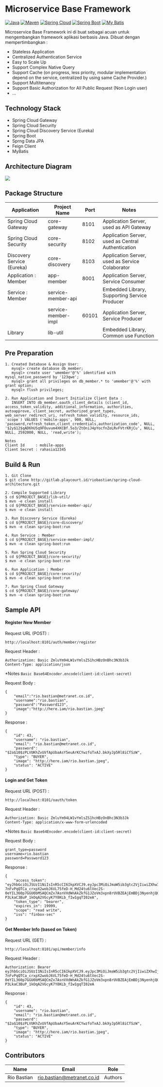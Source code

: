 # Microservice Base Framework

[![Java](https://img.shields.io/badge/Java-1.8.0-red.svg?style=plastic)](https://www.oracle.com/java/technologies/)
[![Maven](https://img.shields.io/badge/Maven-3.5.3-purple.svg?style=plastic)](https://maven.apache.org)
[![Spring Cloud](https://img.shields.io/badge/Spring%20Cloud-Hoxton.SR7-green.svg?style=plastic)](https://spring.io/projects/spring-cloud)
[![Spring Boot](https://img.shields.io/badge/Spring%20Boot-2.3.2.RELEASE-green.svg?style=plastic)](https://spring.io/projects/spring-boot)
[![My Batis](https://img.shields.io/badge/MyBatis-3.5.1-red.svg?style=plastic)](https://mybatis.org/mybatis-3/)

Microservice Base Framework ini di buat sebagai acuan untuk mengembangkan framework aplikasi berbasis Java.
Dibuat dengan mempertimbangkan :

- Stateless Application
- Centralized Authentication Service
- Easy to Scale Up
- Support Complex Native Query
- Support Cache (on progress, less priority, modular implementation depend on the service, centralized by using same Cache Provider.)
- Support Multitenancy 
- Support Basic Authorization for All Public Request (Non Login user)
- ...

## Technology Stack
- Spring Cloud Gateway
- Spring Cloud Security
- Spring Cloud Discovery Service (Eureka)
- Spring Boot
- Sprng Data JPA
- Feign Client
- MyBatis

## Architecture Diagram
![](https://raw.githubusercontent.com/altanovela/microservice-baseframework/master/.res/architecture-diagram.jpg)

## Package Structure

| Application | Project Name | Port | Notes |
| ------------ | ------------ | ------------ | ------------ |
| Spring Cloud Gateway | core-gateway | 8101 | Application Server, used as API Gateway |
| Spring Cloud Security | core-security | 8102 | Application Server, used as Central Authentication |
| Discovery Service (Eureka) | core-discovery | 8103 | Application Server, used as Service Colaborator |
| Application : Member | app-member | 8001 | Application Server, Service Consumer |
| Service : Member | service-member-api | | Embedded Library, Supporting Service Producer |
| | service-member-impl | 60101 | Application Server, Service Producer |
| Library | lib-util | | Embedded Library, Common use Function |

## Pre Preparation
```
1. Created Database & Assign User:
   mysql> create database db_member;
   mysql> create user 'umember'@'%' identified with mysql_native_password by '123qwe';
   mysql> grant all privileges on db_member.* to 'umember'@'%' with grant option;
   mysql> flush privileges;

2. Run Application and Insert Initialize Client Data :
   INSERT INTO db_member.oauth_client_details (client_id, access_token_validity, additional_information, authorities, autoapprove, client_secret, authorized_grant_types, web_server_redirect_uri, refresh_token_validity, resource_ids, `scope`) VALUES ('mobile-apps', 900, NULL, 'password,refresh_token,client_credentials,authorization_code', NULL, '$2y$12$qAD6hUSq9FOuvum4XKCBf.5o3/ZtOniJ4pYocfnZoLRvFVtrKRjCu', NULL, NULL, 2592000, NULL, 'read,write');

Notes
Client Id     : mobile-apps
Client Secret : rahasia12345
```

## Build & Run
```
1. Git Clone
$ git clone http://gitlab.playcourt.id/riobastian/spring-cloud-architecture.git

2. Compile Supported Library 
$ cd ${PROJECT_BASE}/lib-util/
$ mvn -e clean install
$ cd ${PROJECT_BASE}/service-member-api/
$ mvn -e clean install

3. Run Discovery Service (Eureka)
$ cd ${PROJECT_BASE}/core-discovery/
$ mvn -e clean spring-boot:run

4. Run Service : Member
$ cd ${PROJECT_BASE}/service-member-impl/
$ mvn -e clean spring-boot:run

5. Run Spring Cloud Security
$ cd ${PROJECT_BASE}/core-security/
$ mvn -e clean spring-boot:run

6. Run Application : Member
$ cd ${PROJECT_BASE}/core-security/
$ mvn -e clean spring-boot:run

7. Run Spring Cloud Gateway
$ cd ${PROJECT_BASE}/core-gateway/
$ mvn -e clean spring-boot:run
```

## Sample API
#### Register New Member
Request URL (POST) : 
```
http://localhost:8101/auth/member/register
```
Request Header :
```
Authorization: Basic ZmluYm94LW1vYmlsZS1hcHBzOnBhc3N3b3Jk
Content-Type: application/json
```
*Notes ```Basic Base64Encoder.encode(client-id:client-secret)```

Request Body :
```
{
	"email":"rio.bastian@metranet.co.id",
	"username":"rio.bastian",
	"password":"Password123",
	"image":"http://here.iam/rio.bastian.jpeg"
}
```
Response :
```
{
    "id": 43,
    "username": "rio.bastian",
    "email": "rio.bastian@metranet.co.id",
    "password": "$2a$10$zPLVUKhZvUVfApUbaAsY5euArKCYwzfoTxAJ.bkXyJp5Rl8iCfSzW",
    "type": "BUYER",
    "image": "http://here.iam/rio.bastian.jpeg",
    "status": "ACTIVE"
}
```
#### Login and Get Token
Request URL (POST) : 
```
http://localhost:8101/oauth/token
```
Request Header :
```
Authorization: Basic ZmluYm94LW1vYmlsZS1hcHBzOnBhc3N3b3Jk
Content-Type: application/x-www-form-urlencoded
```
*Notes ```Basic Base64Encoder.encode(client-id:client-secret)```

Request Body :
```
grant_type=password
username=rio.bastian
password=Password123
```
Response :
```
{
    "access_token": "eyJhbGciOiJSUzI1NiIsInR5cCI6IkpXVCJ9.eyJpc3MiOiJmaW5ib3gtc2VjIiwiZXhwIjoxNTk5NTg2Mjc0LCJ1c2VyX25hbWUiOiJyaW8uYmFzdGlhbiIsImF1dGhvcml0aWVzIjpbIkJVWUVSIl0sImNsaWVudF9pZCI6ImZpbmJveC1tb2JpbGUtYXBwcyIsInNjb3BlIjpbInJlYWQiLCJ3cml0ZSJdfQ.sMMGxbRwzkdN8ZbY52c2CFH9ShIBStfTVlCQ69UrgPiiykpLS_BubXF1TVbepklt5agLJSZZ-7nFvPqQTCa_crxpX2wobJ6VL75feD-H_Md24tu6lVec2S-0eYIL360p7GGU0bMSAQCmZx7AsnVXdWnAkZkfG1JZoVm3xpn8rUVBZEAjEmBDj3NyenhjQG74RGB6szQWaAlmq32iEQvR7clHIPVSu87Jh06DuwKPASfCQiPC7YTxj67sXcZObv2e0kIvTdSRf5uFBwUdKuvhY3CguFXYCduS7R_4P5KjnbAE-P3LkaC3BuP_1kOqA2VGcyK7Y8KLb_fIw1gqTI02eA",
    "token_type": "bearer",
    "expires_in": 19999,
    "scope": "read write",
    "iss": "finbox-sec"
}
```
#### Get Member Info (based on Token)
Request URL (GET) : 
```
http://localhost:8101/api/member/info
```
Request Header :
```
Authorization: Bearer eyJhbGciOiJSUzI1NiIsInR5cCI6IkpXVCJ9.eyJpc3MiOiJmaW5ib3gtc2VjIiwiZXhwIjoxNTk5NTg2Mjc0LCJ1c2VyX25hbWUiOiJyaW8uYmFzdGlhbiIsImF1dGhvcml0aWVzIjpbIkJVWUVSIl0sImNsaWVudF9pZCI6ImZpbmJveC1tb2JpbGUtYXBwcyIsInNjb3BlIjpbInJlYWQiLCJ3cml0ZSJdfQ.sMMGxbRwzkdN8ZbY52c2CFH9ShIBStfTVlCQ69UrgPiiykpLS_BubXF1TVbepklt5agLJSZZ-7nFvPqQTCa_crxpX2wobJ6VL75feD-H_Md24tu6lVec2S-0eYIL360p7GGU0bMSAQCmZx7AsnVXdWnAkZkfG1JZoVm3xpn8rUVBZEAjEmBDj3NyenhjQG74RGB6szQWaAlmq32iEQvR7clHIPVSu87Jh06DuwKPASfCQiPC7YTxj67sXcZObv2e0kIvTdSRf5uFBwUdKuvhY3CguFXYCduS7R_4P5KjnbAE-P3LkaC3BuP_1kOqA2VGcyK7Y8KLb_fIw1gqTI02eA
```
Response :
```
{
    "id": 43,
    "username": "rio.bastian",
    "email": "rio.bastian@metranet.co.id",
    "password": "$2a$10$zPLVUKhZvUVfApUbaAsY5euArKCYwzfoTxAJ.bkXyJp5Rl8iCfSzW",
    "type": "BUYER",
    "image": "http://here.iam/rio.bastian.jpeg",
    "status": "ACTIVE"
}
```

## Contributors
| Name | Email | Role |
| ------------ | ------------ | ------------ |
| Rio Bastian | rio.bastian@metranet.co.id | Authors |
